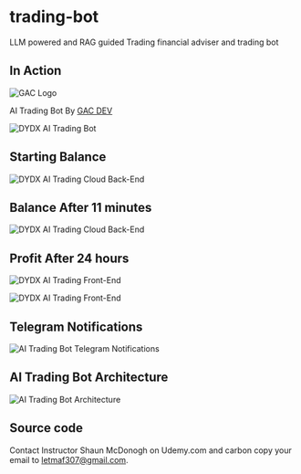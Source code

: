 # trading-bot

LLM powered and RAG guided Trading financial adviser and trading bot

## In Action

![GAC Logo](https://geniusandcourage.com/favicon.ico)

AI Trading Bot By [GAC DEV](https://geniusandcourage.com)

![DYDX AI Trading Bot](https://hlwsdtech.com:8081/images/dydx.jpg)

## Starting Balance

![DYDX AI Trading Cloud Back-End](https://hlwsdtech.com:8081/images/bot-cloud-1.jpeg)

## Balance After 11 minutes

![DYDX AI Trading Cloud Back-End](https://hlwsdtech.com:8081/images/bot-cloud-2.jpeg)

## Profit After 24 hours

![DYDX AI Trading Front-End](https://hlwsdtech.com:8081/images/promo-11-24-8-28.jpg)

![DYDX AI Trading Front-End](https://hlwsdtech.com:8081/images/promo-12-24-8-28.jpg)

## Telegram Notifications

![AI Trading Bot Telegram Notifications](https://hlwsdtech.com:8081/images/telegram-notifications.jpeg)

## AI Trading Bot Architecture

![AI Trading Bot Architecture](https://hlwsdtech.com:8081/images/plan.jpg)

## Source code

Contact Instructor Shaun McDonogh on Udemy.com and carbon copy your email to letmaf307@gmail.com.
